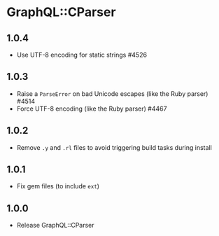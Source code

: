 # GraphQL::CParser

## 1.0.4

- Use UTF-8 encoding for static strings #4526

## 1.0.3

- Raise a `ParseError` on bad Unicode escapes (like the Ruby parser) #4514
- Force UTF-8 encoding (like the Ruby parser) #4467

## 1.0.2

- Remove `.y` and `.rl` files to avoid triggering build tasks during install

## 1.0.1

- Fix gem files (to include `ext`)

## 1.0.0

- Release GraphQL::CParser
